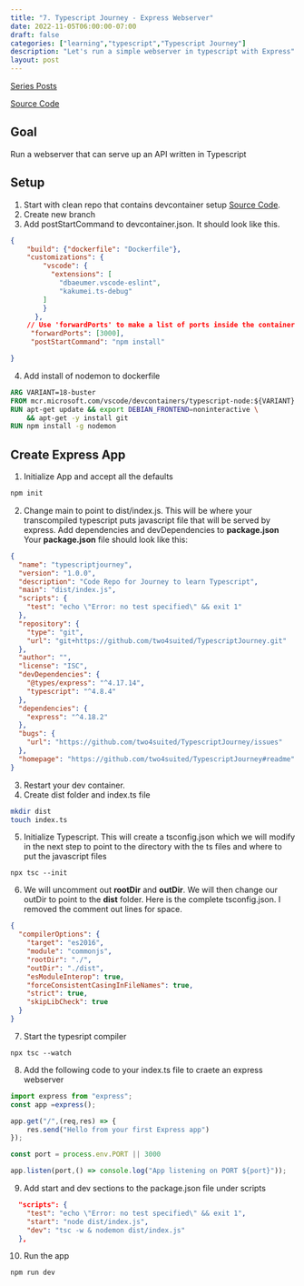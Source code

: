 ```yaml
---
title: "7. Typescript Journey - Express Webserver"
date: 2022-11-05T06:00:00-07:00
draft: false
categories: ["learning","typescript","Typescript Journey"]
description: "Let's run a simple webserver in typescript with Express"
layout: post
---
```

[Series Posts](https://brianpsheridan.com/categories.html#typescript-journey)

[Source Code](https://github.com/two4suited/TypescriptJourney/tree/express)

## Goal

Run a webserver that can serve up an API written in Typescript

## Setup

1. Start with clean repo that contains devcontainer setup [Source Code](https://github.com/two4suited/TypescriptJourney/tree/cleandevcontainer).
2. Create new branch
3. Add postStartCommand to devcontainer.json.  It should look like this.

```json
{
	"build": {"dockerfile": "Dockerfile"},
	"customizations": {
		"vscode": {
		  "extensions": [
			"dbaeumer.vscode-eslint",			
			"kakumei.ts-debug"
		]
		}
	  },	
	// Use 'forwardPorts' to make a list of ports inside the container available locally.
	 "forwardPorts": [3000],
	 "postStartCommand": "npm install"

}

```
4. Add install of nodemon to dockerfile
```Dockerfile
ARG VARIANT=18-buster
FROM mcr.microsoft.com/vscode/devcontainers/typescript-node:${VARIANT}
RUN apt-get update && export DEBIAN_FRONTEND=noninteractive \
    && apt-get -y install git
RUN npm install -g nodemon
```

## Create Express App
1. Initialize App and accept all the defaults
```bash
npm init
```
2. Change main to point to dist/index.js.  This will be where your transcompiled typescript puts javascript file that will be served by express.
Add dependencies and devDependencies to **package.json**
Your **package.json** file should look like this:
```json
{
  "name": "typescriptjourney",
  "version": "1.0.0",
  "description": "Code Repo for Journey to learn Typescript",
  "main": "dist/index.js",
  "scripts": {
    "test": "echo \"Error: no test specified\" && exit 1"
  },
  "repository": {
    "type": "git",
    "url": "git+https://github.com/two4suited/TypescriptJourney.git"
  },
  "author": "",
  "license": "ISC",
  "devDependencies": {
    "@types/express": "^4.17.14",
    "typescript": "^4.8.4"
  },
  "dependencies": {
    "express": "^4.18.2"
  },
  "bugs": {
    "url": "https://github.com/two4suited/TypescriptJourney/issues"
  },
  "homepage": "https://github.com/two4suited/TypescriptJourney#readme"
}
```
3. Restart your dev container.
4. Create dist folder and index.ts file
```bash
mkdir dist
touch index.ts
```
5. Initialize Typescript.  This will create a tsconfig.json which we will modify in the next step to point to the directory with the ts files and where to put the javascript files
```
npx tsc --init
```
6. We will uncomment out **rootDir** and **outDir**.  We will then change our outDir to point to the **dist** folder.  Here is the complete tsconfig.json. I removed the comment out lines for space.
```json
{
  "compilerOptions": {   
    "target": "es2016",
    "module": "commonjs",                                
    "rootDir": "./",
    "outDir": "./dist",                                  
    "esModuleInterop": true,                             
    "forceConsistentCasingInFileNames": true,            
    "strict": true,                                      
    "skipLibCheck": true                                 
  }
}
```
7. Start the typesript compiler
```
npx tsc --watch
```
8. Add the following code to your index.ts file to craete an express webserver
```javascript
import express from "express";
const app =express();

app.get("/",(req,res) => {
    res.send("Hello from your first Express app")
});

const port = process.env.PORT || 3000

app.listen(port,() => console.log("App listening on PORT ${port}"));
```

9. Add start and dev sections to the package.json file under scripts
```json
  "scripts": {
    "test": "echo \"Error: no test specified\" && exit 1",
    "start": "node dist/index.js",
    "dev": "tsc -w & nodemon dist/index.js"
  },
```
10. Run the app
```bash
npm run dev
```
